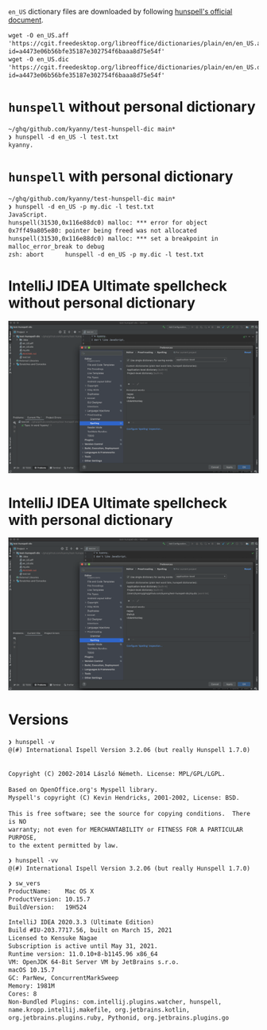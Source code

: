 `en_US` dictionary files are downloaded by following [hunspell's official document](https://github.com/hunspell/hunspell#usage).

```
wget -O en_US.aff 'https://cgit.freedesktop.org/libreoffice/dictionaries/plain/en/en_US.aff?id=a4473e06b56bfe35187e302754f6baaa8d75e54f'
wget -O en_US.dic 'https://cgit.freedesktop.org/libreoffice/dictionaries/plain/en/en_US.dic?id=a4473e06b56bfe35187e302754f6baaa8d75e54f'
```

# `hunspell` without personal dictionary

```
~/ghq/github.com/kyanny/test-hunspell-dic main*
❯ hunspell -d en_US -l test.txt
kyanny.
```

# `hunspell` with personal dictionary

```
~/ghq/github.com/kyanny/test-hunspell-dic main*
❯ hunspell -d en_US -p my.dic -l test.txt
JavaScript.
hunspell(31530,0x116e88dc0) malloc: *** error for object 0x7ff49a805e80: pointer being freed was not allocated
hunspell(31530,0x116e88dc0) malloc: *** set a breakpoint in malloc_error_break to debug
zsh: abort      hunspell -d en_US -p my.dic -l test.txt
```

# IntelliJ IDEA Ultimate spellcheck without personal dictionary

![idea-without-personal-dictionary.png](./idea-without-personal-dictionary.png)

# IntelliJ IDEA Ultimate spellcheck with personal dictionary

![idea-with-personal-dictionary.png](./idea-with-personal-dictionary.png)

# Versions

```
❯ hunspell -v
@(#) International Ispell Version 3.2.06 (but really Hunspell 1.7.0)


Copyright (C) 2002-2014 László Németh. License: MPL/GPL/LGPL.

Based on OpenOffice.org's Myspell library.
Myspell's copyright (C) Kevin Hendricks, 2001-2002, License: BSD.

This is free software; see the source for copying conditions.  There is NO
warranty; not even for MERCHANTABILITY or FITNESS FOR A PARTICULAR PURPOSE,
to the extent permitted by law.
```

```
❯ hunspell -vv
@(#) International Ispell Version 3.2.06 (but really Hunspell 1.7.0)
```

```
❯ sw_vers
ProductName:	Mac OS X
ProductVersion:	10.15.7
BuildVersion:	19H524
```

```
IntelliJ IDEA 2020.3.3 (Ultimate Edition)
Build #IU-203.7717.56, built on March 15, 2021
Licensed to Kensuke Nagae
Subscription is active until May 31, 2021.
Runtime version: 11.0.10+8-b1145.96 x86_64
VM: OpenJDK 64-Bit Server VM by JetBrains s.r.o.
macOS 10.15.7
GC: ParNew, ConcurrentMarkSweep
Memory: 1981M
Cores: 8
Non-Bundled Plugins: com.intellij.plugins.watcher, hunspell, name.kropp.intellij.makefile, org.jetbrains.kotlin, org.jetbrains.plugins.ruby, Pythonid, org.jetbrains.plugins.go
```
